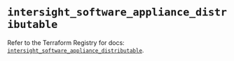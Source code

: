 # `intersight_software_appliance_distributable`

Refer to the Terraform Registry for docs: [`intersight_software_appliance_distributable`](https://registry.terraform.io/providers/ciscodevnet/intersight/1.0.71/docs/resources/software_appliance_distributable).
